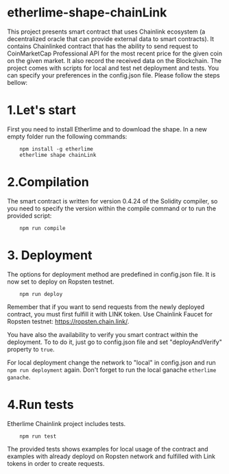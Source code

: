 # etherlime-shape-chainLink
This project presents smart contract that uses Chainlink ecosystem (a decentralized oracle that can provide external data to smart contracts).
It contains Chainlinked contract that has the ability to send request to CoinMarketCap Professional API for the most recent price for the given coin on the given market. It also record the received data on the Blockchain. The project comes with scripts for local and test net deployment and tests. You can specify your preferences in the config.json file.
Please follow the steps bellow:


# 1.Let's start
First you need to install Etherlime and to download the shape. In a new empty folder run the following commands:
```
    npm install -g etherlime
    etherlime shape chainLink
```

# 2.Compilation
The smart contract is written for version 0.4.24 of the Solidity compiler, so you need to specify the version within the compile command or to run the provided script: 

```
    npm run compile
```

# 3. Deployment
The options for deployment method are predefined in config.json file. It is now set to deploy on Ropsten testnet.

```
    npm run deploy
```

Remember that if you want to send requests from the newly deployed contract, you must first fulfill it with LINK token. Use Chainlink Faucet for Ropsten testnet: https://ropsten.chain.link/.

You have also the availability to verify you smart contract within the deployment. To to do it, just go to config.json file and set "deployAndVerify" property to `true`.


For local deployment change the network to "local" in config.json and run `npm run deployment` again. Don't forget to run the local ganache `etherlime ganache`.


# 4.Run tests
Etherlime Chainlink project includes tests.
```
    npm run test
```

The provided tests shows examples for local usage of the contract and examples with already deployd on Ropsten network and fulfilled with Link tokens in order to create requests.
